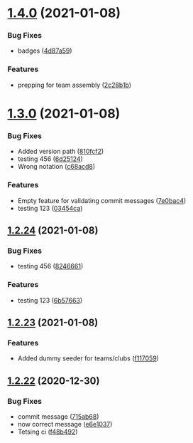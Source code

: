 # [1.4.0](https://github.com/Badminton-Apps/core/compare/v1.3.0...v1.4.0) (2021-01-08)


### Bug Fixes

* badges ([4d87a59](https://github.com/Badminton-Apps/core/commit/4d87a59c8263feec31715df48784576693b9d3ef))


### Features

* prepping for team assembly ([2c28b1b](https://github.com/Badminton-Apps/core/commit/2c28b1be14e7253a7a456890961f38bfdedbfe20))



# [1.3.0](https://github.com/Badminton-Apps/core/compare/v1.2.24...v1.3.0) (2021-01-08)


### Bug Fixes

* Added version path ([810fcf2](https://github.com/Badminton-Apps/core/commit/810fcf2a859318f3888a84f2ca0410d0da301297))
* testing 456 ([6d25124](https://github.com/Badminton-Apps/core/commit/6d25124493790b500398441286270e535f8234b7))
* Wrong notation ([c68acd8](https://github.com/Badminton-Apps/core/commit/c68acd837f6f5d3ae17fe13197f54975440f59a0))


### Features

* Empty feature for validating commit messages ([7e0bac4](https://github.com/Badminton-Apps/core/commit/7e0bac489941f941e13a50b08cb5591477a558c8))
* testing 123 ([03454ca](https://github.com/Badminton-Apps/core/commit/03454ca38b667fb31a732bdd3f9fd5fe8e59834f))



## [1.2.24](https://github.com/Badminton-Apps/core/compare/v1.2.23...v1.2.24) (2021-01-08)


### Bug Fixes

* testing 456 ([8246661](https://github.com/Badminton-Apps/core/commit/82466611ba4497ebee176c8337ad1fb53bb6f112))


### Features

* testing 123 ([6b57663](https://github.com/Badminton-Apps/core/commit/6b576634933aa241e756e24ac7ed397e022959bd))



## [1.2.23](https://github.com/Badminton-Apps/core/compare/v1.2.22...v1.2.23) (2021-01-08)


### Features

* Added dummy seeder for teams/clubs ([f117059](https://github.com/Badminton-Apps/core/commit/f11705920291705be10d9d206dc3ee4139f1afec))



## [1.2.22](https://github.com/Badminton-Apps/core/compare/v1.2.21...v1.2.22) (2020-12-30)


### Bug Fixes

* commit message ([715ab68](https://github.com/Badminton-Apps/core/commit/715ab68dfa4069d65a747f434a35f72716471fd1))
* now correct message ([e6e1037](https://github.com/Badminton-Apps/core/commit/e6e10372c4613dcfa8bf167a76a049a4f1ed4d70))
* Tetsing ci ([f48b492](https://github.com/Badminton-Apps/core/commit/f48b4928aa3655e11d0f1d84e4a104e965530e6f))



